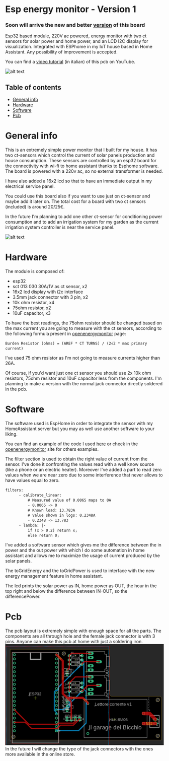 # Esp energy monitor - Version 1
### Soon will arrive the new and better [version](https://github.com/zioCristia/esp-energy-monitor-v1) of this board
Esp32 based module, 220V ac powered, energy monitor with two ct sensors for solar power and home power, and an LCD I2C display for visualization. Integrated with ESPhome in my IoT house based in Home Assistant.
Any possibility of improvement is accepted.

You can find a [video tutorial](https://www.youtube.com/watch?v=UY-CO4Zc2r0) (in italian) of this pcb on YouTube.

![alt text](/images/final-pcb.jpg)

## Table of contents
* [General info](#general-info)
* [Hardware](#hardware)
* [Software](#software)
* [Pcb](#pcb)

# General info
This is an extremely simple power monitor that I built for my house. It has two ct-sensors which control the current of solar panels production and house consumption. These sensors are controlled by an esp32 board for the connectivity with wi-fi to home assistant thanks to Esphome software. 
The board is powered with a 220v ac, so no external transformer is needed. 

I have also added a 16x2 lcd so that to have an immediate output in my electrical service panel.

You could use this board also if you want to use just on ct-sensor and maybe add it later on. The total cost for a board with two ct sensors (included) is around 20/25€.

In the future I'm planning to add one other ct-sensor for conditioning power consumption and to add an irrigation system for my garden as the current irrigation system controller is near the service panel.

![alt text](/images/pcb-installed.png)

# Hardware
The module is composed of:
* esp32
* sct 013 030 30A/1V as ct sensor, x2
* 16x2 lcd display with i2c interface
* 3.5mm jack connector with 3 pin, x2
* 10k ohm resistor, x4
* 75ohm resistor, x2
* 10uF capacitor, x3

To have the best readings, the 75ohm resistor should be changed based on the max current you are going to measure with the ct sensors, according to the following formula present in [openenergymonitor](https://learn.openenergymonitor.org/electricity-monitoring/ct-sensors/interface-with-arduino) page:
```
Burden Resistor (ohms) = (AREF * CT TURNS) / (2√2 * max primary current)
```
I've used 75 ohm resistor as I'm not going to measure currents higher than 26A.

Of course, if you'd want just one ct sensor you should use 2x 10k ohm resistors, 75ohm resistor and 10uF capacitor less from the components.
I'm planning to make a version with the normal jack connector directly soldered in the pcb.

# Software
The software used is EspHome in order to integrate the sensor with my HomeAssistant server but you may as well use another software to your liking.

You can find an example of the code I used [here](https://github.com/zioCristia/esp-energy-monitor-v1/blob/main/energy-monitor.yaml.example) or check in the [openenergymonitor](https://learn.openenergymonitor.org/electricity-monitoring/ct-sensors/how-to-build-an-arduino-energy-monitor-measuring-current-only?redirected=true) site for others examples.

The filter section is used to obtain the right value of current from the sensor. I've done it confronting the values read with a well know source (like a phone or an electric heater).
Moreover I've added a part to read zero values when we are near zero due to some interference that never allows to have values equal to zero.
```
filters:
      - calibrate_linear:
          # Measured value of 0.0065 maps to 0A
          - 0.0065 -> 0
          # Known load: 13.783A
          # Value shown in logs: 0.2348A
          - 0.2348 -> 13.783
      - lambda: |-
          if (x > 0.2) return x;
          else return 0;
```

I've added a software sensor which gives me the difference between the in power and the out power with which I do some automation in home assistant and allows me to maximize the usage of current produced by the solar panels.

The toGridEnergy and the toGridPower is used to interface with the new energy management feature in home assistant.

The lcd prints the solar power as IN, home power as OUT, the hour in the top right and below the difference between IN-OUT, so the differencePower.

# Pcb
The pcb layout is extremely simple with enough space for all the parts. The components are all through hole and the female jack connector is with 3 pins. Anyone can make this pcb at home with just a soldering iron. 
![alt text](/images/pcbLayout.png)
In the future I will change the type of the jack connectors with the ones more available in the online store.
